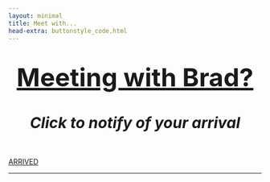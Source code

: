```yaml
---
layout: minimal
title: Meet with...
head-extra: buttonstyle_code.html
---
```

<h1 style="text-align: center;"><span style="text-decoration: underline; font-size:50px"><strong>Meeting with Brad?</strong></span></h1>
<h1 id="title" style="text-align: center; font-size:30px"><em>Click to notify of your arrival </em></h1>
<!-- <h2 style="text-align: center;">Are you here for a Meeting or as a Participant?</h2> -->
<p>&nbsp;</p>
<div class="text-center">
  <div class="btn-group">
  <a href="https://hook.integromat.com/veirohloph4r49a9txd3npz741acr5ln?action=meeting" target="_self" onclick="window.open('https://bradleykennedy.co.uk/meeting-click/');" class="button">ARRIVED</a>
</div>
  </div>
<hr />
<!-- <div class="text-center">
  <div class="btn-group">
  <a href="https://hook.integromat.com/veirohloph4r49a9txd3npz741acr5ln?action=participant" onclick="window.open('https://bradleykennedy.co.uk/meeting-click/');" class="button">Participant</a>
</div>
  </div>
-->
